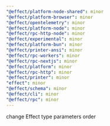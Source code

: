 ```yaml
---
"@effect/platform-node-shared": minor
"@effect/platform-browser": minor
"@effect/opentelemetry": minor
"@effect/platform-node": minor
"@effect/rpc-http-node": minor
"@effect/experimental": minor
"@effect/platform-bun": minor
"@effect/printer-ansi": minor
"@effect/rpc-workers": minor
"@effect/rpc-nextjs": minor
"@effect/platform": minor
"@effect/rpc-http": minor
"@effect/printer": minor
"effect": minor
"@effect/schema": minor
"@effect/cli": minor
"@effect/rpc": minor
---
```


change Effect type parameters order
